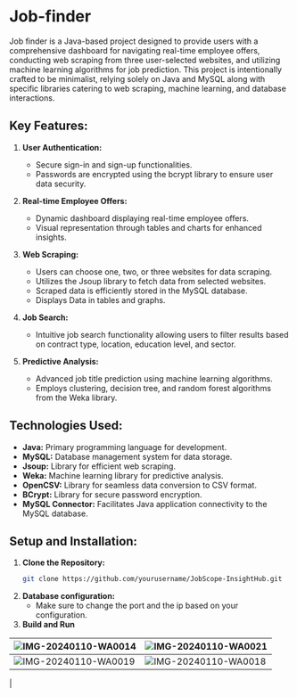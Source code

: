 # Job-finder

Job finder is a Java-based project designed to provide users with a comprehensive dashboard for navigating real-time employee offers, conducting web scraping from three user-selected websites, and utilizing machine learning algorithms for job prediction. This project is intentionally crafted to be minimalist, relying solely on Java and MySQL along with specific libraries catering to web scraping, machine learning, and database interactions.

## Key Features:

1. **User Authentication:**
   - Secure sign-in and sign-up functionalities.
   - Passwords are encrypted using the bcrypt library to ensure user data security.

2. **Real-time Employee Offers:**
   - Dynamic dashboard displaying real-time employee offers.
   - Visual representation through tables and charts for enhanced insights.

3. **Web Scraping:**
   - Users can choose one, two, or three websites for data scraping.
   - Utilizes the Jsoup library to fetch data from selected websites.
   - Scraped data is efficiently stored in the MySQL database.
   - Displays Data in tables and graphs.

4. **Job Search:**
   - Intuitive job search functionality allowing users to filter results based on contract type, location, education level, and sector.

5. **Predictive Analysis:**
   - Advanced job title prediction using machine learning algorithms.
   - Employs clustering, decision tree, and random forest algorithms from the Weka library.

## Technologies Used:
- **Java:** Primary programming language for development.
- **MySQL:** Database management system for data storage.
- **Jsoup:** Library for efficient web scraping.
- **Weka:** Machine learning library for predictive analysis.
- **OpenCSV:** Library for seamless data conversion to CSV format.
- **BCrypt:** Library for secure password encryption.
- **MySQL Connector:** Facilitates Java application connectivity to the MySQL database.

## Setup and Installation:

1. **Clone the Repository:**
   ```bash
   git clone https://github.com/yourusername/JobScope-InsightHub.git
2. **Database configuration:**
   - Make sure to change the port and the ip based on your configuration.
3. **Build and Run**

| ![IMG-20240110-WA0014](https://github.com/Youssef-balh/Job-finder/assets/113738047/fffe2753-0703-4295-845d-ca74c7b49bb4) | ![IMG-20240110-WA0021](https://github.com/Youssef-balh/Job-finder/assets/113738047/bad7f17b-d9ac-43c2-9f9a-d3fa384b26fc) |
| --- | --- |
| ![IMG-20240110-WA0019](https://github.com/Youssef-balh/Job-finder/assets/113738047/66502b4e-6cec-474f-bb43-130273243725) | ![IMG-20240110-WA0018](https://github.com/Youssef-balh/Job-finder/assets/113738047/779786bb-9535-4295-99d0-5508309b00a6) |
| 



